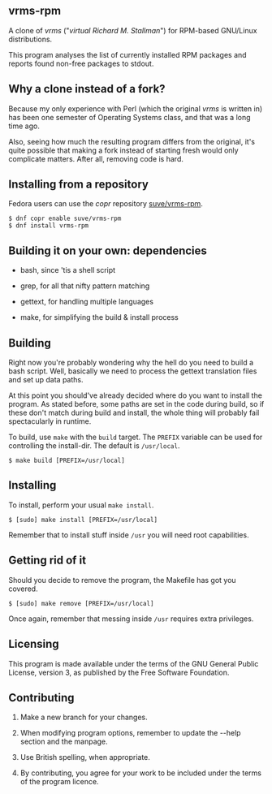 **vrms-rpm**
----------
A clone of *vrms* ("*virtual Richard M. Stallman*") for
RPM-based GNU/Linux distributions.

This program analyses the list of currently installed RPM packages and reports
found non-free packages to stdout. 


**Why a clone instead of a fork?**
----------
Because my only experience with Perl (which the original *vrms* is written in)
has been one semester of Operating Systems class, and that was a long time ago.

Also, seeing how much the resulting program differs from the original, it's
quite possible that making a fork instead of starting fresh would only
complicate matters. After all, removing code is hard.


**Installing from a repository**
----------
Fedora users can use the *copr* repository 
[suve/vrms-rpm](https://copr.fedorainfracloud.org/coprs/suve/vrms-rpm/).
```
$ dnf copr enable suve/vrms-rpm
$ dnf install vrms-rpm
```


**Building it on your own: dependencies**
----------
- bash, since 'tis a shell script

- grep, for all that nifty pattern matching

- gettext, for handling multiple languages

- make, for simplifying the build & install process


**Building**
----------
Right now you're probably wondering why the hell do you need to build a 
bash script. Well, basically we need to process the gettext translation
files and set up data paths.

At this point you should've already decided where do you want to install
the program. As stated before, some paths are set in the code during build,
so if these don't match during build and install, the whole thing will
probably fail spectacularly in runtime.

To build, use `make` with the `build` target. The `PREFIX` variable can be
used for controlling the install-dir. The default is `/usr/local`.
```
$ make build [PREFIX=/usr/local]
```


**Installing**
----------
To install, perform your usual `make install`.
```
$ [sudo] make install [PREFIX=/usr/local]
```
Remember that to install stuff inside `/usr` you will need root capabilities.


**Getting rid of it**
----------
Should you decide to remove the program, the Makefile has got you covered.
```
$ [sudo] make remove [PREFIX=/usr/local]
```
Once again, remember that messing inside `/usr` requires extra privileges.


**Licensing**
----------
This program is made available under the terms of the GNU
General Public License, version 3, as published by the
Free Software Foundation.


**Contributing**
----------
 1. Make a new branch for your changes.
 
 2. When modifying program options, remember to update the --help section
    and the manpage.
 
 3. Use British spelling, when appropriate.
 
 4. By contributing, you agree for your work to be included under
    the terms of the program licence.

